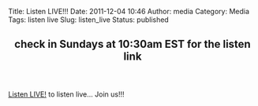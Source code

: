Title: Listen LIVE!!!
Date: 2011-12-04 10:46
Author: media
Category: Media
Tags: listen live
Slug: listen_live
Status: published

<div class="row">
	<header><h2>check in Sundays at 10:30am EST for the listen link</h2></header>
</div>
<div class="row">
<a href = "http://ffclive.listen2myshow.com">Listen LIVE!</a> to listen live... Join us!!!
</div>


